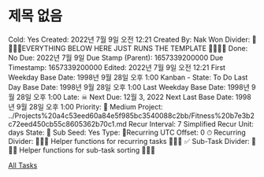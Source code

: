 # 제목 없음

Cold: Yes
Created: 2022년 7월 9일 오전 12:21
Created By: Nak Won
Divider: 🛑🛑🛑🛑EVERYTHING BELOW HERE JUST RUNS THE TEMPLATE 🛑🛑🛑🛑
Done: No
Due: 2022년 7월 9일
Due Stamp (Parent): 1657339200000
Due Timestamp: 1657339200000
Edited: 2022년 7월 9일 오전 12:21
First Weekday Base Date: 1998년 9월 28일 오후 1:00
Kanban - State: To Do
Last Day Base Date: 1998년 9월 28일 오후 1:00
Last Weekday Base Date: 1998년 9월 28일 오후 1:00
Late: ☠
Next Due: 12월 3, 2022
Next Last Base Date: 1998년 9월 28일 오후 1:00
Priority: 🧀 Medium
Project: ../Projects%20a4c53eed60a84e5f985bc3540088c2bb/Fitness%20b7e3b2c72eed450cb55c8605362b70c1.md
Recur Interval: 7
Simplified Recur Unit: days
State: 🔴
Sub Seed: Yes
Type: 🔄Recurring
UTC Offset: 0
⏱ Recurring Divider: 🛑🛑🛑 Helper functions for recurring tasks 🛑🛑🛑
✅ Sub-Task Divider: 🛑🛑🛑 Helper functions for sub-task sorting 🛑🛑🛑

[All Tasks](%E1%84%8C%E1%85%A6%E1%84%86%E1%85%A9%E1%86%A8%20%E1%84%8B%E1%85%A5%E1%86%B9%E1%84%8B%E1%85%B3%E1%86%B7%208b6d95ef93844252b4e7ef0e871c5a93/All%20Tasks%207883ae2f0908439fa9da8ece10318162.csv)